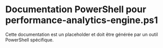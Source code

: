 # Documentation PowerShell pour performance-analytics-engine.ps1

Cette documentation est un placeholder et doit être générée par un outil PowerShell spécifique.
